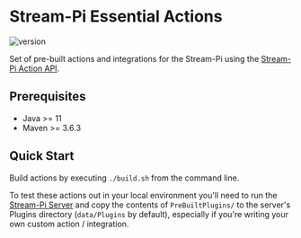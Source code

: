 # Stream-Pi Essential Actions

![version](https://img.shields.io/badge/Version-1.0.0-green)

Set of pre-built actions and integrations for the Stream-Pi using the [Stream-Pi Action API](https://github.com/stream-pi/actionapi).

## Prerequisites

- Java >= 11
- Maven >= 3.6.3

## Quick Start

Build actions by executing `./build.sh` from the command line.

To test these actions out in your local environment you'll need to run the [Stream-Pi Server](https://github.com/stream-pi/actionapi) and copy the contents of `PreBuiltPlugins/` to the server's
Plugins directory (`data/Plugins` by default), especially if you're writing your own custom action / integration.